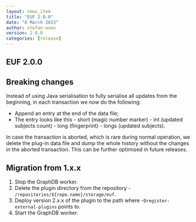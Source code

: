 ```yaml
---
layout: news_item
title: "EUF 2.0.0"
date: "8 March 2015"
author: stefan-enev
version: 2.0.0
categories: [release]
---
```


## EUF 2.0.0

## Breaking changes

Instead of using Java serialisation to fully serialise all updates from the beginning, in each transaction we now do the following:

* Append an entry at the end of the data file;
* The entry looks like this - short (magic number marker) - int (updated subjects count) - long (fingerprint) - longs (updated subjects).

In case the transaction is aborted, which is rare during normal operation, we delete the plug-in data file and dump the whole history without the changes in the aborted transaction. This can be further optimised in future releases.

## Migration from 1.x.x

1. Stop the GraphDB worker.
2. Delete the plugin directory from the repository - `/repositories/${repo.name}/storage/euf`.
3. Deploy version 2.x.x of the plugin to the path where -`Dregister-external-plugins` points to.
4. Start the GraphDB worker.
